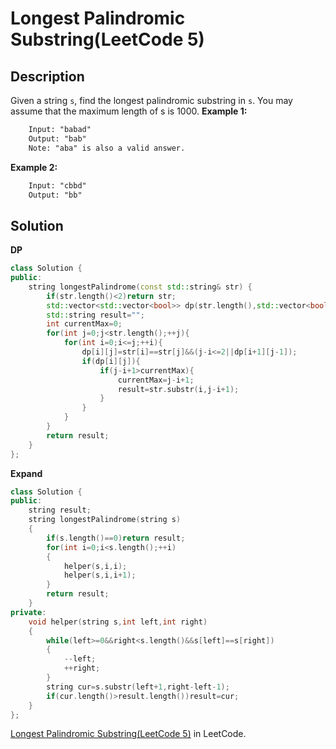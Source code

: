 # Longest Palindromic Substring(LeetCode 5)  
## Description
Given a string `s`, find the longest palindromic substring in `s`. You may assume that the maximum length of s is 1000.
__Example 1:__  
```txt
    Input: "babad"
    Output: "bab"
    Note: "aba" is also a valid answer.
```
__Example 2:__
```txt
    Input: "cbbd"
    Output: "bb"
``` 

## Solution
__DP__
```cpp
class Solution {
public:
    string longestPalindrome(const std::string& str) {
        if(str.length()<2)return str;
        std::vector<std::vector<bool>> dp(str.length(),std::vector<bool>(str.length(),false));
        std::string result="";
        int currentMax=0;
        for(int j=0;j<str.length();++j){
            for(int i=0;i<=j;++i){
                dp[i][j]=str[i]==str[j]&&(j-i<=2||dp[i+1][j-1]);
                if(dp[i][j]){
                    if(j-i+1>currentMax){
                        currentMax=j-i+1;
                        result=str.substr(i,j-i+1);
                    }
                }
            }
        }
        return result;
    }
};
```
__Expand__
```cpp
class Solution {
public:
    string result;
    string longestPalindrome(string s) 
    {
        if(s.length()==0)return result;
        for(int i=0;i<s.length();++i)
        {
            helper(s,i,i);
            helper(s,i,i+1);
        }
        return result;
    }
private:
    void helper(string s,int left,int right)
    {
        while(left>=0&&right<s.length()&&s[left]==s[right])
        {
            --left;
            ++right;
        }
        string cur=s.substr(left+1,right-left-1);
        if(cur.length()>result.length())result=cur;
    }
};
```

[Longest Palindromic Substring(LeetCode 5)](https://leetcode.com/problems/longest-palindromic-substring/) in LeetCode.